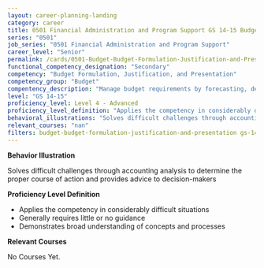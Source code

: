 ```yaml
---
layout: career-planning-landing
category: career
title: 0501 Financial Administration and Program Support GS 14-15 Budget Budget Formulation, Justification, and Presentation
series: "0501"
job_series: "0501 Financial Administration and Program Support"
career_level: "Senior"
permalink: /cards/0501-Budget-Budget-Formulation-Justification-and-Presentation-Level-4---Advanced/
functional_competency_designation: "Secondary"
competency: "Budget Formulation, Justification, and Presentation"
competency_group: "Budget"
compentency_description: "Manage budget requirements by forecasting, developing and justifying budgets in compliance with statutory/regulatory guidance. "
level: "GS 14-15"
proficiency_level: Level 4 - Advanced
proficiency_level_definition: "Applies the competency in considerably difficult situations ? Generally requires little or no guidance ? Demonstrates broad understanding of concepts and processes"
behavioral_illustrations: "Solves difficult challenges through accounting analysis to determine the proper course of action and provides advice to decision-makers"
relevant_courses: "nan"
filters: budget-budget-formulation-justification-and-presentation gs-14-15 series-0501
---
```


<div id="cfo-card-content-behavioral-illustrations" class="cfo-inner-card-content">
<p><b>Behavior Illustration</b></p>
<p>Solves difficult challenges through accounting analysis to determine the proper course of action and provides advice to decision-makers</p>
</div>

<div id="cfo-card-content-proficiency-level-definition" class="cfo-inner-card-content">
<p><b>Proficiency Level Definition</b></p>
<ul><li>Applies the competency in considerably difficult situations</li>
<li>Generally requires little or no guidance</li>
<li>Demonstrates broad understanding of concepts and processes</li>
</ul></div>

<div id="cfo-card-content-relevant-courses" class="cfo-inner-card-content">
<p><b>Relevant Courses</b></p>
<div class="cfo-courses-outer">
<div class="cfo-courses-inner">No Courses Yet.</div>
</div>
</div>
